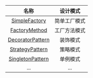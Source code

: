 |                             名称                             |   设计模式   |
| :----------------------------------------------------------: | :----------: |
| [SimpleFactory](https://github.com/chuyangc/Go-DesignPattern/tree/master/SimpleFactory) | 简单工厂模式 |
| [FactoryMethod](https://github.com/chuyangc/Go-DesignPattern/tree/master/FactoryMethod) | 工厂方法模式 |
| [DecoratorPattern](https://github.com/chuyangc/Go-DesignPattern/tree/master/DecoratorPattern) |   装饰模式   |
| [StrategyPattern](https://github.com/chuyangc/Go-DesignPattern/tree/master/StrategyPattern) |   策略模式   |
| [SingletonPattern](https://github.com/chuyangc/Go-DesignPattern/tree/master/SingletonPattern) |   单例模式   |
|                             ...                              |     ...      |